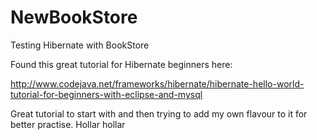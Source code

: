 # NewBookStore
Testing Hibernate with BookStore

Found this great tutorial for Hibernate beginners here:

http://www.codejava.net/frameworks/hibernate/hibernate-hello-world-tutorial-for-beginners-with-eclipse-and-mysql

Great tutorial to start with and then trying to add my own flavour to it for better practise. Hollar hollar
